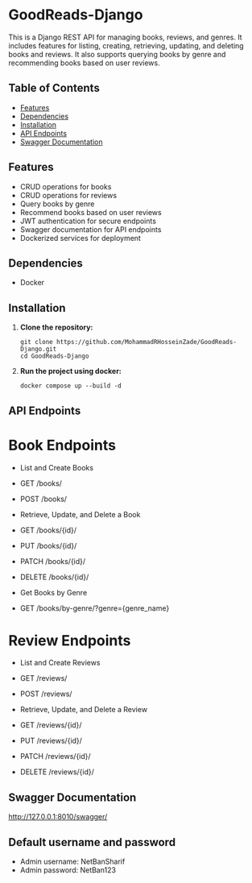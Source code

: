 # GoodReads-Django


This is a Django REST API for managing books, reviews, and genres. It includes features for listing, creating, retrieving, updating, and deleting books and reviews. It also supports querying books by genre and recommending books based on user reviews.

## Table of Contents

- [Features](#features)
- [Dependencies](#dependencies)
- [Installation](#installation)
- [API Endpoints](#api-endpoints)
- [Swagger Documentation](#swagger-documentation)

## Features

- CRUD operations for books
- CRUD operations for reviews
- Query books by genre
- Recommend books based on user reviews
- JWT authentication for secure endpoints
- Swagger documentation for API endpoints
- Dockerized services for deployment

## Dependencies

- Docker
  
## Installation

1. **Clone the repository:**

   ```
   git clone https://github.com/MohammadRHosseinZade/GoodReads-Django.git
   cd GoodReads-Django
   ```
2.  **Run the project using docker:**
    ```
    docker compose up --build -d
    ```

## API Endpoints  
# Book Endpoints

- List and Create Books
- GET /books/
- POST /books/
- Retrieve, Update, and Delete a Book

- GET /books/{id}/
- PUT /books/{id}/
- PATCH /books/{id}/
- DELETE /books/{id}/
- Get Books by Genre
- GET /books/by-genre/?genre={genre_name}

# Review Endpoints
- List and Create Reviews

- GET /reviews/
- POST /reviews/
- Retrieve, Update, and Delete a Review

- GET /reviews/{id}/
- PUT /reviews/{id}/
- PATCH /reviews/{id}/
- DELETE /reviews/{id}/
 
 
 ##  Swagger Documentation

 http://127.0.0.1:8010/swagger/

 ## Default username and password

- Admin username: NetBanSharif
- Admin password: NetBan123

